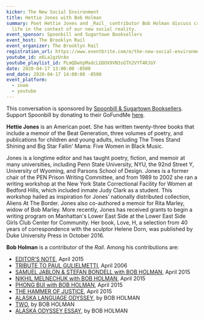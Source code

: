 ```yaml
---
kicker: The New Social Environment
title: Hettie Jones with Bob Holman
summary: Poet Hettie Jones and _Rail_ contributor Bob Holman discuss creative
  life in the context of our new social reality.
event_sponsor: Spoonbill and Sugartown Booksellers
event_host: The Brooklyn Rail
event_organizer: The Brooklyn Rail
registration_url: https://www.eventbrite.com/e/the-new-social-environment-24-hettie-jones-tickets-102384705410#
youtube_id: e6La1gzUrAo
youtube_playlist_id: PLmQDwVpMadcLGDOX9VN3sGTh2VYT4RJGY
date: 2020-04-17 13:00:00 -0500
end_date: 2020-04-17 14:00:00 -0500
event_platform:
  - zoom
  - youtube
---
```

This conversation is sponsored by  [Spoonbill & Sugartown Booksellers](https://www.spoonbillbooks.com/). Support Spoonbill by donating to their GoFundMe [here](https://www.gofundme.com/f/spoonbill-love).

**Hettie Jones** is an American poet. She has written twenty-three books that include a memoir of the Beat Generation, three volumes of poetry, and publications for children and young adults, including The Trees Stand Shining and Big Star Fallin' Mama: Five Women in Black Music.

Jones is a longtime editor and has taught poetry, fiction, and memoir at many universities, including Penn State University, NYU, the 92nd Street Y, University of Wyoming, and Parsons School of Design. Jones is a former chair of the PEN Prison Writing Committee, and from 1989 to 2002 she ran a writing workshop at the New York State Correctional Facility for Women at Bedford Hills, which included inmate Judy Clark as a student. This workshop hailed as inspiration for Jones’ nationally distributed collection, Aliens At The Border. Jones also co-authored a memoir for Rita Marley, widow of Bob Marley. More recently, Jones has received grants to begin a writing program on Manhattan's Lower East Side at the Lower East Side Girls Club Center for Community. Her book, Love, H, a selection from 40 years of correspondence with the sculptor Helene Dorn, was published by Duke University Press in October 2016.

**Bob Holman** is a contributor of the *Rail*. Among his contributions are:

* [EDITOR'S NOTE](https://brooklynrail.org/2015/04/editorsmessage/holman-editors-note), April 2015 
* [TRIBUTE TO PAUL GULIELMETTI](https://brooklynrail.org/2006/04/art/tribute-to-paul-gulielmetti), April 2006
* [SAMUEL JABLON & STEFAN BONDELL with BOB HOLMAN](https://brooklynrail.org/2015/04/criticspage/samuel-jablon-stefan-bondell-with-bob-holman), April 2015
* [NIKHIL MELNECHUK with BOB HOLMAN](https://brooklynrail.org/2015/04/criticspage/nikhil-melnechuk-with-bob-holman), April 2015 
* [PHONG BUI with BOB HOLMAN](https://brooklynrail.org/2015/04/criticspage/phong-bui-with-bob-holman), April 2015
* [THE HAMMER OF JUSTICE](https://brooklynrail.org/2015/04/criticspage/the-hammer-of-justice), April 2015 
* [ALASKA LANGUAGE ODYSSEY](https://brooklynrail.org/2018/06/poetry/Alaska-Odyssey), by BOB HOLMAN
* [TWO](https://brooklynrail.org/2020/02/poetry/two-holman), by BOB HOLMAN
* [ALASKA ODYSSEY ESSAY](https://brooklynrail.org/2018/06/poetry/Alaska-Odyssey-Essay), by BOB HOLMAN